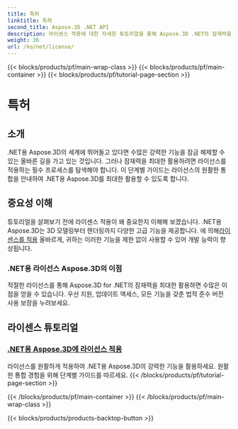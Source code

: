 ```yaml
---
title: 특허
linktitle: 특허
second_title: Aspose.3D .NET API
description: 라이센스 적용에 대한 자세한 튜토리얼을 통해 Aspose.3D .NET의 잠재력을 극대화하십시오. 원활한 통합 프로세스를 보장하고 강력한 기능을 잠금 해제하세요.
weight: 36
url: /ko/net/license/
---
```


{{< blocks/products/pf/main-wrap-class >}}
{{< blocks/products/pf/main-container >}}
{{< blocks/products/pf/tutorial-page-section >}}

# 특허

## 소개

.NET용 Aspose.3D의 세계에 뛰어들고 있다면 수많은 강력한 기능을 잠금 해제할 수 있는 올바른 길을 가고 있는 것입니다. 그러나 잠재력을 최대한 활용하려면 라이선스를 적용하는 필수 프로세스를 탐색해야 합니다. 이 단계별 가이드는 라이선스의 원활한 통합을 안내하여 .NET용 Aspose.3D를 최대한 활용할 수 있도록 합니다.

## 중요성 이해

 튜토리얼을 살펴보기 전에 라이센스 적용이 왜 중요한지 이해해 보겠습니다. .NET용 Aspose.3D는 3D 모델링부터 렌더링까지 다양한 고급 기능을 제공합니다. 에 의해[라이센스를 적용](./apply-license/) 올바르게, 귀하는 이러한 기능을 제한 없이 사용할 수 있어 개발 능력이 향상됩니다.

### .NET용 라이선스 Aspose.3D의 이점

적절한 라이선스를 통해 Aspose.3D for .NET의 잠재력을 최대한 활용하면 수많은 이점을 얻을 수 있습니다. 우선 지원, 업데이트 액세스, 모든 기능을 갖춘 법적 준수 버전 사용 보장을 누려보세요.

## 라이센스 튜토리얼
### [.NET용 Aspose.3D에 라이선스 적용](./apply-license/)
라이선스를 원활하게 적용하여 .NET용 Aspose.3D의 강력한 기능을 활용하세요. 원활한 통합 경험을 위해 단계별 가이드를 따르세요.
{{< /blocks/products/pf/tutorial-page-section >}}

{{< /blocks/products/pf/main-container >}}
{{< /blocks/products/pf/main-wrap-class >}}

{{< blocks/products/products-backtop-button >}}
